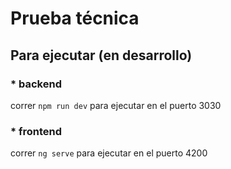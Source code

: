 # Prueba técnica

## Para ejecutar (en desarrollo)

### \* backend

correr `npm run dev` para ejecutar en el puerto 3030

### \* frontend

correr `ng serve` para ejecutar en el puerto 4200
